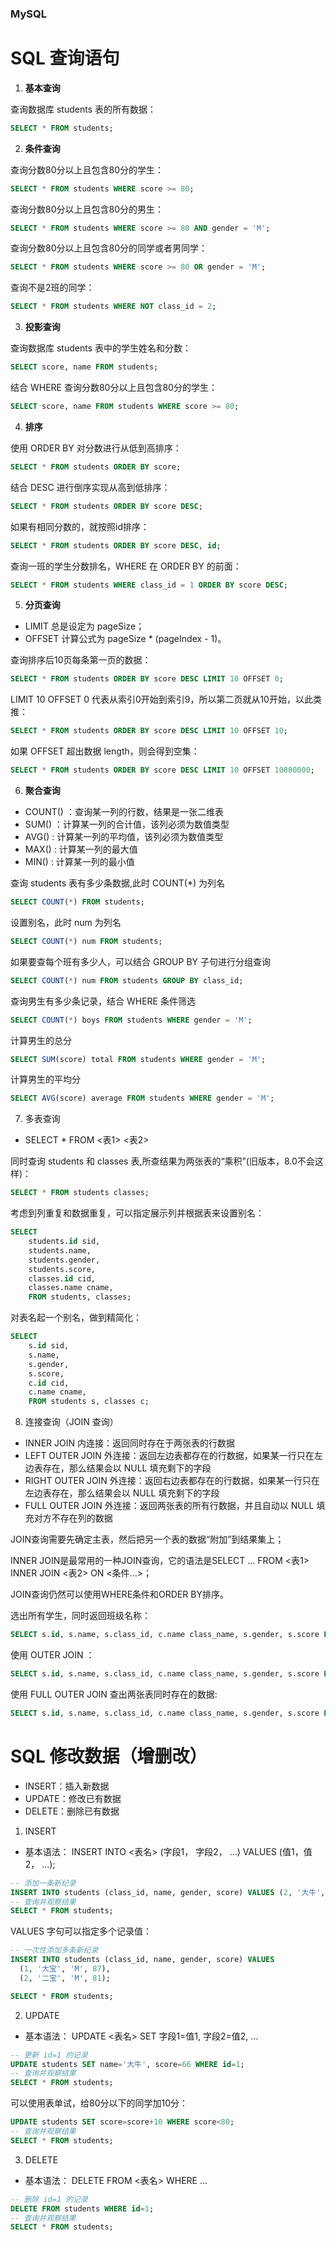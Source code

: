 ### MySQL 

# SQL 查询语句

1. **基本查询** 

查询数据库 students 表的所有数据：
```sql
SELECT * FROM students;
```

2. **条件查询** 

查询分数80分以上且包含80分的学生：
```sql
SELECT * FROM students WHERE score >= 80;
```

查询分数80分以上且包含80分的男生：
```sql
SELECT * FROM students WHERE score >= 80 AND gender = 'M';
```

查询分数80分以上且包含80分的同学或者男同学：
```sql
SELECT * FROM students WHERE score >= 80 OR gender = 'M';
```

查询不是2班的同学：
```sql
SELECT * FROM students WHERE NOT class_id = 2;
```

3. **投影查询**

查询数据库 students 表中的学生姓名和分数：
```sql
SELECT score, name FROM students;
```

结合 WHERE 查询分数80分以上且包含80分的学生：
```sql
SELECT score, name FROM students WHERE score >= 80;
```

4. **排序**

使用 ORDER BY 对分数进行从低到高排序：
```sql
SELECT * FROM students ORDER BY score;
```

结合 DESC 进行倒序实现从高到低排序：
```sql
SELECT * FROM students ORDER BY score DESC;
```

如果有相同分数的，就按照id排序：
```sql
SELECT * FROM students ORDER BY score DESC, id;
```

查询一班的学生分数排名，WHERE 在 ORDER BY 的前面：
```sql
SELECT * FROM students WHERE class_id = 1 ORDER BY score DESC;
```

5. **分页查询**

- LIMIT 总是设定为 pageSize；
- OFFSET 计算公式为 pageSize * (pageIndex - 1)。

查询排序后10页每条第一页的数据：
```sql
SELECT * FROM students ORDER BY score DESC LIMIT 10 OFFSET 0;
```

LIMIT 10 OFFSET 0 代表从索引0开始到索引9，所以第二页就从10开始，以此类推：
```sql
SELECT * FROM students ORDER BY score DESC LIMIT 10 OFFSET 10;
```

如果 OFFSET 超出数据 length，则会得到空集：
```sql
SELECT * FROM students ORDER BY score DESC LIMIT 10 OFFSET 10000000;
```

6. **聚合查询**

- COUNT()   ：查询某一列的行数，结果是一张二维表
- SUM()     ：计算某一列的合计值，该列必须为数值类型
- AVG()     : 计算某一列的平均值，该列必须为数值类型
- MAX()     : 计算某一列的最大值
- MIN()     : 计算某一列的最小值

查询 students 表有多少条数据,此时 COUNT(*) 为列名
```sql
SELECT COUNT(*) FROM students;
```

设置别名，此时 num 为列名
```sql
SELECT COUNT(*) num FROM students;
```

如果要查每个班有多少人，可以结合 GROUP BY 子句进行分组查询
```sql
SELECT COUNT(*) num FROM students GROUP BY class_id;
```

查询男生有多少条记录，结合 WHERE 条件筛选
```sql
SELECT COUNT(*) boys FROM students WHERE gender = 'M';
```

计算男生的总分
```sql
SELECT SUM(score) total FROM students WHERE gender = 'M';
```

计算男生的平均分
```sql
SELECT AVG(score) average FROM students WHERE gender = 'M';
```

7. 多表查询

- SELECT * FROM <表1> <表2>

同时查询 students 和 classes 表,所查结果为两张表的“乘积”(旧版本，8.0不会这样)：
```sql
SELECT * FROM students classes;
```

考虑到列重复和数据重复，可以指定展示列并根据表来设置别名：
```sql
SELECT 
    students.id sid,
    students.name,
    students.gender,
    students.score,
    classes.id cid,
    classes.name cname,
    FROM students, classes;
```

对表名起一个别名，做到精简化：
```sql
SELECT 
    s.id sid,
    s.name,
    s.gender,
    s.score,
    c.id cid,
    c.name cname,
    FROM students s, classes c;
```

8. 连接查询（JOIN 查询）

- INNER JOIN            内连接：返回同时存在于两张表的行数据
- LEFT OUTER JOIN       外连接：返回左边表都存在的行数据，如果某一行只在左边表存在，那么结果会以 NULL 填充剩下的字段
- RIGHT OUTER JOIN      外连接：返回右边表都存在的行数据，如果某一行只在左边表存在，那么结果会以 NULL 填充剩下的字段
- FULL OUTER JOIN       外连接：返回两张表的所有行数据，并且自动以 NULL 填充对方不存在列的数据

JOIN查询需要先确定主表，然后把另一个表的数据“附加”到结果集上；

INNER JOIN是最常用的一种JOIN查询，它的语法是SELECT ... FROM <表1> INNER JOIN <表2> ON <条件...>；

JOIN查询仍然可以使用WHERE条件和ORDER BY排序。

选出所有学生，同时返回班级名称：
```sql
SELECT s.id, s.name, s.class_id, c.name class_name, s.gender, s.score FROM students s INNER JOIN classes c ON s.class_id = c.id;
```

使用 OUTER JOIN ：
```sql
SELECT s.id, s.name, s.class_id, c.name class_name, s.gender, s.score FROM students s RIGHT OUTER JOIN classes c ON s.class_id = c.id;
```

使用 FULL OUTER JOIN 查出两张表同时存在的数据:
```sql
SELECT s.id, s.name, s.class_id, c.name class_name, s.gender, s.score FROM students s FULL OUTER JOIN classes c ON s.class_id = c.id;
```

# SQL 修改数据（增删改）

- INSERT：插入新数据
- UPDATE：修改已有数据
- DELETE：删除已有数据

1. INSERT
- 基本语法： INSERT INTO <表名> (字段1， 字段2， ...) VALUES (值1，值2， ...);
```sql
-- 添加一条新纪录
INSERT INTO students (class_id, name, gender, score) VALUES (2, '大牛', 'M', 80);
-- 查询并观察结果
SELECT * FROM students;
```

VALUES 字句可以指定多个记录值：
```sql
-- 一次性添加多条新纪录
INSERT INTO students (class_id, name, gender, score) VALUES
  (1, '大宝', 'M', 87),
  (2, '二宝', 'M', 81);

SELECT * FROM students;
```

2. UPDATE
- 基本语法： UPDATE <表名> SET 字段1=值1, 字段2=值2, ... 
```sql
-- 更新 id=1 的记录
UPDATE students SET name='大牛', score=66 WHERE id=1;
-- 查询并观察结果
SELECT * FROM students;
```

可以使用表单试，给80分以下的同学加10分：
```sql
UPDATE students SET score=score+10 WHERE score<80;
-- 查询并观察结果
SELECT * FROM students;
```

3. DELETE
- 基本语法： DELETE FROM <表名> WHERE ...
```sql
-- 删除 id=1 的记录
DELETE FROM students WHERE id=1;
-- 查询并观察结果
SELECT * FROM students;
```